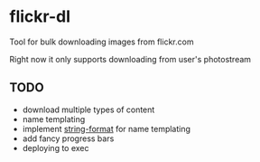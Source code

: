 # flickr-dl

Tool for bulk downloading images from flickr.com

Right now it only supports downloading from user's photostream

## TODO

- download multiple types of content
- name templating
- implement [string-format](https://github.com/davidchambers/string-format) for name templating
- add fancy progress bars
- deploying to exec
